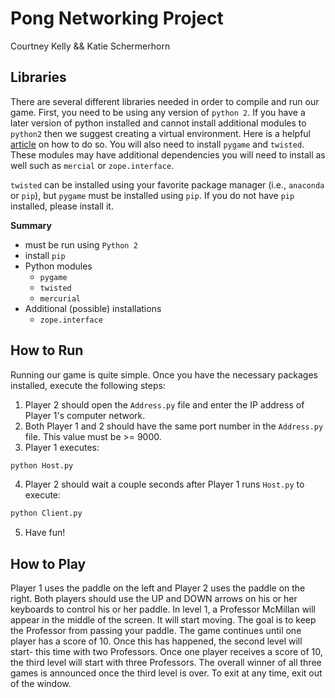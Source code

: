 # Pong Networking Project

Courtney Kelly && Katie Schermerhorn

## Libraries
There are several different libraries needed in order to compile and run our game. First, you need to be using any version of `python 2`. If you have a later version of python installed and cannot install additional modules to `python2` then we suggest creating a virtual environment. Here is a helpful [article](https://uoa-eresearch.github.io/eresearch-cookbook/recipe/2014/11/20/conda/) on how to do so. You will also need to install `pygame` and `twisted`. These modules may have additional dependencies you will need to install as well such as `mercial` or `zope.interface`. 

`twisted` can be installed using your favorite package manager (i.e., `anaconda` or `pip`), but `pygame` must be installed using `pip`. If you do not have `pip` installed, please install it. 

**Summary**
* must be run using `Python 2`
* install `pip`
* Python modules
  * `pygame`
  * `twisted`
  * `mercurial`
* Additional (possible) installations
  * `zope.interface`

## How to Run
Running our game is quite simple. Once you have the necessary packages installed, execute the following steps:
1. Player 2 should open the `Address.py` file and enter the IP address of Player 1's computer network. 
2. Both Player 1 and 2 should have the same port number in the `Address.py` file. This value must be >= 9000.
3. Player 1 executes:
```bash
python Host.py
```
4. Player 2 should wait a couple seconds after Player 1 runs `Host.py` to execute:
```bash
python Client.py
```
5. Have fun!

## How to Play
Player 1 uses the paddle on the left and Player 2 uses the paddle on the right.  Both players should use the UP and DOWN arrows on his or her keyboards to control his or her paddle.  In level 1, a Professor McMillan will appear in the middle of the screen.  It will start moving. The goal is to keep the Professor from passing your paddle.  The game continues until one player has a score of 10.  Once this has happened, the second level will start- this time with two Professors.  Once one player receives a score of 10, the third level will start with three Professors.  The overall winner of all three games is announced once the third level is over.  To exit at any time, exit out of the window.
